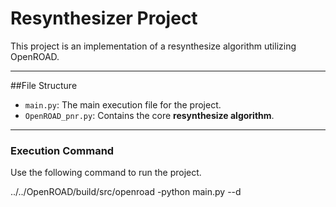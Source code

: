 # Resynthesizer Project

This project is an implementation of a resynthesize algorithm utilizing OpenROAD.

---

##File Structure

* `main.py`: The main execution file for the project.
* `OpenROAD_pnr.py`: Contains the core **resynthesize algorithm**.

---

### Execution Command

Use the following command to run the project.

../../OpenROAD/build/src/openroad -python main.py --d <The name of the benchmark>
